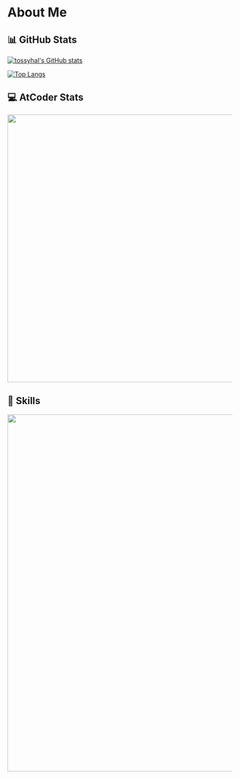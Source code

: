 # About Me

## 📊 GitHub Stats
[![tossyhal's GitHub stats](https://github-readme-stats.vercel.app/api?username=tossyhal&show_icons=true&include_all_commits=true&count_private=true)](https://github.com/tossyhal/github-readme-stats)

[![Top Langs](https://github-readme-stats.vercel.app/api/top-langs/?username=tossyhal&layout=compact)](https://github.com/tossyhal/github-readme-stats)

## 💻 AtCoder Stats
<img width=600 src="https://atcoder-readme-stats.vercel.app/stats/tossy2002?show_icons=true">

## 🔧 Skills
<img width=800 src="https://skillicons.dev/icons?i=html,css,js,cpp,py,rust,dart,flutter,django,react,vue,firebase">
